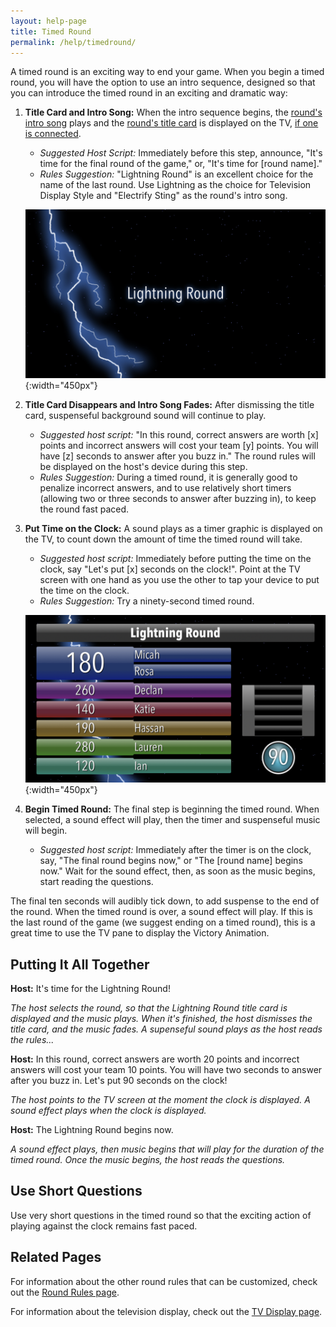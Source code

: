 ```yaml
---
layout: help-page
title: Timed Round
permalink: /help/timedround/
---
```


A timed round is an exciting way to end your game. When you begin a timed round, you will have the option to use an intro sequence, designed so that you can introduce the timed round in an exciting and dramatic way:

1. **Title Card and Intro Song:** When the intro sequence begins, the [round's intro song](/help/roundrules/#appearance-for-television) plays and the [round's title card](/help/roundrules/#appearance-for-television) is displayed on the TV, [if one is connected](/help/tv#connecting-to-a-tv). 
   * *Suggested Host Script:* Immediately before this step, announce, "It's time for the final round of the game," or, "It's time for [round name]."
   * *Rules Suggestion:* "Lightning Round" is an excellent choice for the name of the last round. Use Lightning as the choice for Television Display Style and "Electrify Sting" as the round's intro song.

   ![timed round title card](/images/lightning-round-title-card.png){:width="450px"}

2. **Title Card Disappears and Intro Song Fades:** After dismissing the title card, suspenseful background sound will continue to play.
   * *Suggested host script:* "In this round, correct answers are worth [x] points and incorrect answers will cost your team [y] points. You will have [z] seconds to answer after you buzz in." The round rules will be displayed on the host's device during this step.
   * *Rules Suggestion:* During a timed round, it is generally good to penalize incorrect answers, and to use relatively short timers (allowing two or three seconds to answer after buzzing in), to keep the round fast paced.

3. **Put Time on the Clock:** A sound plays as a timer graphic is displayed on the TV, to count down the amount of time the timed round will take.
   * *Suggested host script:* Immediately before putting the time on the clock, say "Let's put [x] seconds on the clock!". Point at the TV screen with one hand as you use the other to tap your device to put the time on the clock.
   * *Rules Suggestion:* Try a ninety-second timed round.

   ![timed round clock on screen](/images/lightning-round-clock-on-screen.png){:width="450px"}

4. **Begin Timed Round:** The final step is beginning the timed round. When selected, a sound effect will play, then the timer and suspenseful music will begin.
    * *Suggested host script:* Immediately after the timer is on the clock, say, "The final round begins now," or "The [round name] begins now." Wait for the sound effect, then, as soon as the music begins, start reading the questions.

The final ten seconds will audibly tick down, to add suspense to the end of the round. When the timed round is over, a sound effect will play. If this is the last round of the game (we suggest ending on a timed round), this is a great time to use the TV pane to display the Victory Animation.

## Putting It All Together

**Host:** It's time for the Lightning Round!

*The host selects the round, so that the Lightning Round title card is displayed and the music plays. When it's finished, the host dismisses the title card, and the music fades. A supenseful sound plays as the host reads the rules...*

**Host:** In this round, correct answers are worth 20 points and incorrect answers will cost your team 10 points. You will have two seconds to answer after you buzz in. Let's put 90 seconds on the clock!

*The host points to the TV screen at the moment the clock is displayed. A sound effect plays when the clock is displayed.*

**Host:** The Lightning Round begins now.

*A sound effect plays, then music begins that will play for the duration of the timed round. Once the music begins, the host reads the questions.*

## Use Short Questions

Use very short questions in the timed round so that the exciting action of playing against the clock remains fast paced.

## Related Pages

For information about the other round rules that can be customized, check out the [Round Rules page](/help/roundrules).

For information about the television display, check out the [TV Display page](/help/tv).
